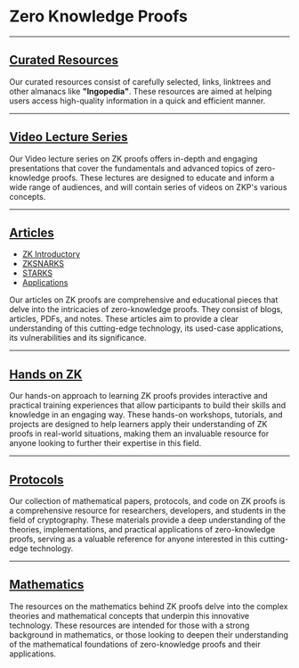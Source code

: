 # Zero Knowledge Proofs

---

## [Curated Resources](./curatedzk.md)

Our curated resources consist of carefully selected, links, linktrees and other almanacs like **"Ingopedia"**. These resources are aimed at helping users access high-quality information in a quick and efficient manner.

---

## [Video Lecture Series](./zkpseries.md)

Our Video lecture series on ZK proofs offers in-depth and engaging presentations that cover the fundamentals and advanced topics of zero-knowledge proofs. These lectures are
designed to educate and inform a wide range of audiences, and will contain series of videos on ZKP's various concepts.

---

## [Articles](./introzkp.md)

- [ZK Introductory](./zkbeginner.md)
- [ZKSNARKS](./zksnarks.md)
- [STARKS](./starks.md)
- [Applications](./applicationszk.md)

Our articles on ZK proofs are comprehensive and educational pieces that delve into the intricacies of zero-knowledge proofs. They consist of blogs, articles, PDFs, and notes. These articles aim to provide a clear understanding of this cutting-edge technology, its used-case applications, its vulnerabilities and its significance.

---

## [Hands on ZK](handsonzk.md)

Our hands-on approach to learning ZK proofs provides interactive and practical training experiences that allow participants to build their skills and knowledge in an engaging way. These hands-on workshops, tutorials, and projects are designed to help learners apply their understanding of ZK proofs in real-world situations, making them an invaluable resource for anyone looking to further their expertise in this field.

---

## [Protocols](./protocolszk.md)

Our collection of mathematical papers, protocols, and code on ZK proofs is a comprehensive resource for researchers, developers, and students in the field of cryptography. These materials provide a deep understanding of the theories, implementations, and practical applications of zero-knowledge proofs, serving as a valuable reference for anyone interested in this cutting-edge technology.

---

## [Mathematics](./mathzkp.md)

The resources on the mathematics behind ZK proofs delve into the complex theories and mathematical concepts that underpin this innovative technology. These resources are intended for those with a strong background in mathematics, or those looking to deepen their understanding of the mathematical foundations of zero-knowledge proofs and their applications.

